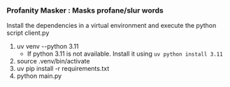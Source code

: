 ### Profanity Masker : Masks profane/slur words
Install the dependencies in a virtual environment and execute the python script client.py

1. uv venv --python 3.11
    - If python 3.11 is not available. Install it using `uv python install 3.11`
2. source .venv/bin/activate
3. uv pip install -r requirements.txt
4. python main.py